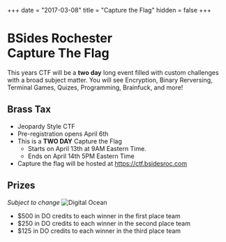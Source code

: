 
+++
date = "2017-03-08"
title = "Capture the Flag"
hidden = false
+++
# BSides Rochester<br>Capture The Flag

This years CTF will be a **two day** long event filled with custom challenges with a broad subject matter. You will see Encryption, Binary Rerversing, Terminal Games, Quizes, Programming, Brainfuck, and more!

## Brass Tax

 - Jeopardy Style CTF
 - Pre-registration opens April 6th
 - This is a **TWO DAY** Capture the Flag
	 - Starts on April 13th at 9AM Eastern Time.
	 - Ends on April 14th 5PM Eastern Time
 - Capture the flag will be hosted at https://ctf.bsidesroc.com

## Prizes
*Subject to change*
![Digital Ocean](https://i.imgur.com/YzieYXJ.png)
- $500 in DO credits to each winner in the first place team
- $250 in DO credits to each winner  in the second place team
- $125 in DO credits to each winner in the third place team

